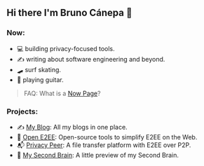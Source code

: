 ## Hi there I'm Bruno Cánepa 👋

### Now: 
- 💻 building privacy-focused tools.
- ✍️ writing about software engineering and beyond.
- 🛹 surf skating.
- 🎸 playing guitar.

> FAQ: What is a [Now Page](https://nownownow.com/about)?

### Projects:
- ✍️ [My Blog](https://github.com/bruncanepa/blog): All my blogs in one place.
- 🔐 [Open E2EE](https://github.com/bruncanepa/open-e2ee/): Open-source tools to simplify E2EE on the Web.
- 📬 [Privacy Peer](https://github.com/bruncanepa/privacy-peer): A file transfer platform with E2EE over P2P.
- 🧠 [My Second Brain](https://github.com/bruncanepa/second-brain): A little preview of my Second Brain.
